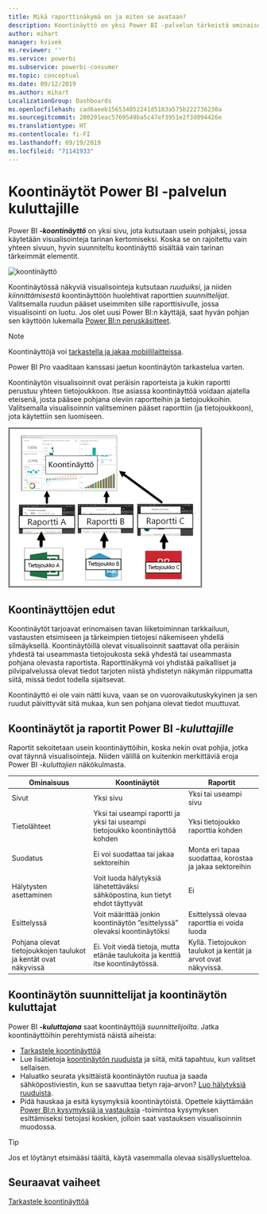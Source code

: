 ```yaml
---
title: Mikä raporttinäkymä on ja miten se avataan?
description: Koontinäyttö on yksi Power BI -palvelun tärkeistä ominaisuuksista.
author: mihart
manager: kvivek
ms.reviewer: ''
ms.service: powerbi
ms.subservice: powerbi-consumer
ms.topic: conceptual
ms.date: 09/12/2019
ms.author: mihart
LocalizationGroup: Dashboards
ms.openlocfilehash: cad6aeeb156534052241d5183a575b222736230a
ms.sourcegitcommit: 200291eac5769549ba5c47ef3951e2f3d094426e
ms.translationtype: HT
ms.contentlocale: fi-FI
ms.lasthandoff: 09/19/2019
ms.locfileid: "71141933"
---
```

# <a name="dashboards-for-power-bi-service-consumers"></a>Koontinäytöt Power BI -palvelun kuluttajille

Power BI ***-koontinäyttö*** on yksi sivu, jota kutsutaan usein pohjaksi, jossa käytetään visualisointeja tarinan kertomiseksi. Koska se on rajoitettu vain yhteen sivuun, hyvin suunniteltu koontinäyttö sisältää vain tarinan tärkeimmät elementit.

![koontinäyttö](media/end-user-dashboards/power-bi-dashboard2.png)

Koontinäytössä näkyviä visualisointeja kutsutaan *ruuduiksi*, ja niiden *kiinnittämisestä* koontinäyttöön huolehtivat raporttien *suunnittelijat*. Valitsemalla ruudun pääset useimmiten sille raporttisivulle, jossa visualisointi on luotu. Jos olet uusi Power BI:n käyttäjä, saat hyvän pohjan sen käyttöön lukemalla [Power BI:n peruskäsitteet](end-user-basic-concepts.md).

> [!NOTE]
> Koontinäyttöjä voi [tarkastella ja jakaa mobiililaitteissa](mobile/mobile-apps-view-dashboard.md).
>
> Power BI Pro vaaditaan kanssasi jaetun koontinäytön tarkastelua varten.
> 

Koontinäytön visualisoinnit ovat peräisin raporteista ja kukin raportti perustuu yhteen tietojoukkoon. Itse asiassa koontinäyttöä voidaan ajatella eteisenä, josta pääsee pohjana oleviin raportteihin ja tietojoukkoihin. Valitsemalla visualisoinnin valitseminen pääset raporttiin (ja tietojoukkoon), jota käytettiin sen luomiseen.

![kaavio, jossa näkyy koontinäyttöjen, raporttien ja tietojoukkojen välinen suhde](media/end-user-dashboards/power-bi-diagram.png)

## <a name="advantages-of-dashboards"></a>Koontinäyttöjen edut
Koontinäytöt tarjoavat erinomaisen tavan liiketoiminnan tarkkailuun, vastausten etsimiseen ja tärkeimpien tietojesi näkemiseen yhdellä silmäyksellä. Koontinäytöillä olevat visualisoinnit saattavat olla peräisin yhdestä tai useammasta tietojoukosta sekä yhdestä tai useammasta pohjana olevasta raportista. Raporttinäkymä voi yhdistää paikalliset ja pilvipalvelussa olevat tiedot tarjoten niistä yhdistetyn näkymän riippumatta siitä, missä tiedot todella sijaitsevat.

Koontinäyttö ei ole vain nätti kuva, vaan se on vuorovaikutuskykyinen ja sen ruudut päivittyvät sitä mukaa, kun sen pohjana olevat tiedot muuttuvat.

## <a name="dashboards-versus-reports-for-power-bi-consumers"></a>Koontinäytöt ja raportit Power BI ***-kuluttajille***
Raportit sekoitetaan usein koontinäyttöihin, koska nekin ovat pohjia, jotka ovat täynnä visualisointeja. Niiden välillä on kuitenkin merkittäviä eroja Power BI *-kuluttajien* näkökulmasta.

| **Ominaisuus** | **Koontinäytöt** | **Raportit** |
| --- | --- | --- |
| Sivut |Yksi sivu |Yksi tai useampi sivu |
| Tietolähteet |Yksi tai useampi raportti ja yksi tai useampi tietojoukko koontinäyttöä kohden |Yksi tietojoukko raporttia kohden |
| Suodatus |Ei voi suodattaa tai jakaa sektoreihin |Monta eri tapaa suodattaa, korostaa ja jakaa sektoreihin |
| Hälytysten asettaminen |Voit luoda hälytyksiä lähetettäväksi sähköpostina, kun tietyt ehdot täyttyvät |Ei |
| Esittelyssä |Voit määrittää jonkin koontinäytön ”esittelyssä” olevaksi koontinäytöksi |Esittelyssä olevaa raporttia ei voida luoda |
| Pohjana olevat tietojoukkojen taulukot ja kentät ovat näkyvissä |Ei. Voit viedä tietoja, mutta etänäe taulukoita ja kenttiä itse koontinäytössä. |Kyllä. Tietojoukon taulukot ja kentät ja arvot ovat näkyvissä. |


## <a name="dashboard-designers-and-dashboard-consumers"></a>Koontinäytön suunnittelijat ja koontinäytön kuluttajat
Power BI ***-kuluttajana*** saat koontinäyttöjä *suunnittelijoilta*. Jatka koontinäyttöihin perehtymistä näistä aiheista:

* [Tarkastele koontinäyttöä](end-user-dashboard-open.md)
* Lue lisätietoja [koontinäytön ruuduista](end-user-tiles.md) ja siitä, mitä tapahtuu, kun valitset sellaisen.
* Haluatko seurata yksittäistä koontinäytön ruutua ja saada sähköpostiviestin, kun se saavuttaa tietyn raja-arvon? [Luo hälytyksiä ruuduista](end-user-alerts.md).
* Pidä hauskaa ja esitä kysymyksiä koontinäytöistä. Opettele käyttämään [Power BI:n kysymyksiä ja vastauksia](end-user-q-and-a.md) -toimintoa kysymyksen esittämiseksi tietojasi koskien, jolloin saat vastauksen visualisoinnin muodossa.

> [!TIP]
> Jos et löytänyt etsimääsi täältä, käytä vasemmalla olevaa sisällysluetteloa.
> 

## <a name="next-steps"></a>Seuraavat vaiheet
[Tarkastele koontinäyttöä](end-user-dashboard-open.md) 